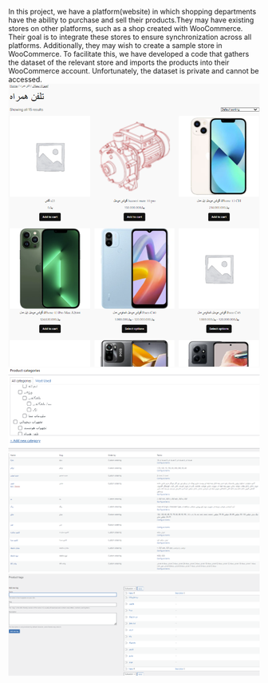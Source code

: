In this project, we have a platform(website) in which shopping departments have the ability to purchase and sell their products.They may have existing stores on other platforms, such as a shop created with WooCommerce. Their goal is to integrate these stores to ensure synchronization across all platforms. Additionally, they may wish to create a sample store in WooCommerce. To facilitate this, we have developed a code that gathers the dataset of the relevant store and imports the products into their WooCommerce account. Unfortunately, the dataset is private and cannot be accessed.
![Alt Text](https://github.com/ali-zm/Vira/blob/main/doc/Screenshot%202024-08-19%20220535.png)
![Alt Text](https://github.com/ali-zm/Vira/blob/main/doc/Screenshot%202024-08-19%20221142.png)
![Alt Text](https://github.com/ali-zm/Vira/blob/main/doc/Screenshot%202024-08-19%20221231.png)
![Alt Text](https://github.com/ali-zm/Vira/blob/main/doc/Screenshot%202024-08-19%20221316.png)
